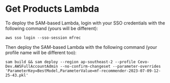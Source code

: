 # Get Products Lambda
To deploy the SAM-based Lambda, login with your SSO credentials with the following command (yours will be different):

`aws sso login --sso-session mfrec`

Then deploy the SAM-based Lambda with the following command (your profile name will be different too):

`sam build && sam deploy --region ap-southeast-2 --profile Cevo-Dev.AWSFullAccountAdmin --no-confirm-changeset --parameter-overrides 'ParameterKey=BestModel,ParameterValue=mf-recommender-2023-07-09-12-25-43.pkl'`

